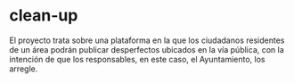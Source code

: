 # clean-up
 El proyecto trata sobre una plataforma en la que los ciudadanos residentes de un área podrán publicar desperfectos ubicados en la vía pública, con la intención de que los responsables, en este caso, el Ayuntamiento, los arregle.
